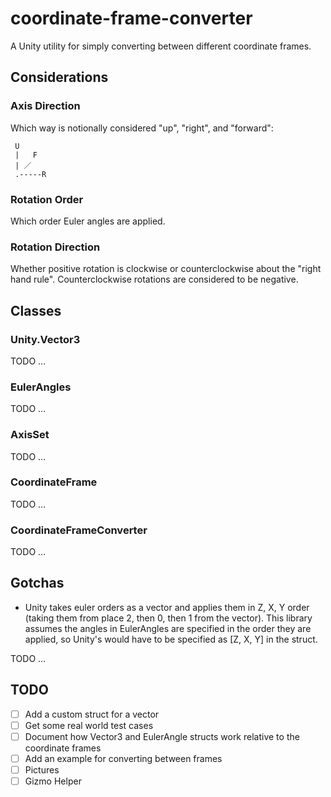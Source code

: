 # coordinate-frame-converter

A Unity utility for simply converting between different coordinate frames.

## Considerations
### Axis Direction

Which way is notionally considered "up", "right", and "forward":

```
 U    
 |   F
 | ／  
 .-----R
```

### Rotation Order

Which order Euler angles are applied.

### Rotation Direction

Whether positive rotation is clockwise or counterclockwise about the "right hand rule". Counterclockwise rotations are considered to be negative.

## Classes
### Unity.Vector3
TODO ...

### EulerAngles
TODO ...

### AxisSet
TODO ...

### CoordinateFrame
TODO ...

### CoordinateFrameConverter
TODO ...

## Gotchas
- Unity takes euler orders as a vector and applies them in Z, X, Y order (taking them from place 2, then 0, then 1 from the vector). This library assumes the angles in EulerAngles are specified in the order they are applied, so Unity's would have to be specified as [Z, X, Y] in the struct.

TODO ...

## TODO
- [ ] Add a custom struct for a vector
- [ ] Get some real world test cases
- [ ] Document how Vector3 and EulerAngle structs work relative to the coordinate frames
- [ ] Add an example for converting between frames
- [ ] Pictures
- [ ] Gizmo Helper
